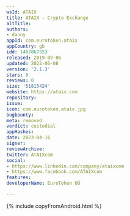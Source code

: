 ```yaml
---
wsId: ATAIX
title: ATAIX – Crypto Exchange
altTitle: 
authors:
- danny
appId: com.eurotoken.ataix
appCountry: gb
idd: 1467867553
released: 2019-09-06
updated: 2022-06-08
version: '2.1.3'
stars: 0
reviews: 0
size: '51815424'
website: https://ataix.com
repository: 
issue: 
icon: com.eurotoken.ataix.jpg
bugbounty: 
meta: removed
verdict: custodial
appHashes: 
date: 2023-04-16
signer: 
reviewArchive: 
twitter: ATAIXcom
social:
- https://www.linkedin.com/company/ataixcom
- https://www.facebook.com/ATAIXcom
features: 
developerName: EuroToken OÜ

---
```


{% include copyFromAndroid.html %}
